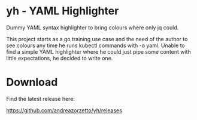 # yh - YAML Highlighter

Dummy YAML syntax highlighter to bring colours where only jq could.

This project starts as a go training use case and the need of the author to see colours any time he runs kubectl commands with -o yaml. Unable to find a simple YAML highlighter where he could just pipe some content with little expectations, he decided to write one.

# Download

Find the latest release here:

https://github.com/andreazorzetto/yh/releases
